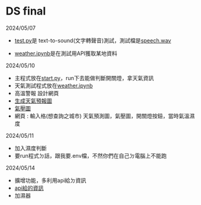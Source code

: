 # DS final
2024/05/07




- [test.py](期末/test.py)是 text-to-sound(文字轉聲音)測試，測試檔是[speech.wav](期末/speech.wav)


- [weather.ipynb](期末/weather.ipynb)是在測試用API獲取某地資料

2024/05/10


-  主程式放在[start.py](期末/start.py)，run下去能做判斷開關燈，拿天氣資訊
-  天氣測試程式放在[weather.ipynb](期末/weather.ipynb)
-  高溫警報  設計網頁
-  [生成天氣預報圖](https://openweathermap.org/widgets-constructor)
-  [氣壓圖](https://openweathermap.org/api/weathermaps)
-  網頁 : 輸入格(想查詢之城市) 天氣預測圖，氣壓圖，開關燈按鈕，當時氣溫濕度

2024/05/11

-  加入濕度判斷
-  要run程式ㄉ話，跟我要.env檔，不然你們在自己ㄉ電腦上不能跑

2024/05/14

-  擴增功能，多利用api給ㄉ資訊
-  [api給的資訊](https://openweathermap.org/current)
-  加濕器
